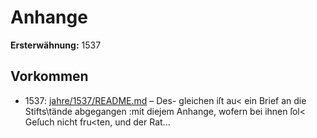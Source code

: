 # Anhange

**Ersterwähnung:** 1537

## Vorkommen
- 1537: [jahre/1537/README.md](../jahre/1537/README.md) – Des-
gleichen iſt au< ein Brief an die Stifts\tände abgegangen
:mit diejem Anhange, wofern bei ihnen ſol< Geſuch nicht
fru<ten, und der Rat...

